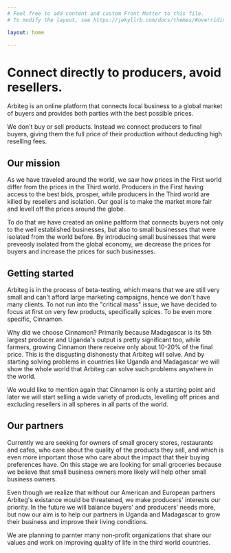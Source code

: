 ```yaml
---
# Feel free to add content and custom Front Matter to this file.
# To modify the layout, see https://jekyllrb.com/docs/themes/#overriding-theme-defaults

layout: home

---
```

# Connect directly to producers, avoid resellers.
Arbiteg is an online platform that connects local business to a global market of buyers and provides both parties with the best possible prices.

We don't buy or sell products. Instead we connect producers to final buyers, giving them the full price of their production without deducting high reselling fees.

## Our mission
As we have traveled around the world, we saw how prices in the First world differ from the prices in the Third world. Producers in the First having access to the best bids, prosper, while producers in the Third world are killed by resellers and isolation. Our goal is to make the market more fair and levell off the prices around the globe. 

To do that we have created an online paltform that connects buyers not only to the well established businesses, but also to small businesses that were isolated from the world before. By introducing small businesses that were preveosly isolated from the global economy, we decrease the prices for buyers and increase the prices for such businesses.

## Getting started
Arbiteg is in the process of beta-testing, which means that we are still very small and can't afford large marketing campaigns, hence we don't have many clients. To not run into the "critical mass" issue, we have decided to focus at first on very few products, specifically spices. 
To be even more specific, Cinnamon.

Why did we choose Cinnamon? Primarily because Madagascar is its 5th largest producer and Uganda's output is pretty significant too, while farmers, growing Cinnamon there receive only about 10-20% of the final price. This is the disgusting dishonesty that Arbiteg will solve. And by starting solving problems in countries like Uganda and Madagascar we will show the whole world that Arbiteg can solve such problems anywhere in the world.

We would like to mention again that Cinnamon is only a starting point and later we will start selling a wide variety of products, levelling off prices and excluding resellers in all spheres in all parts of the world.

## Our partners
Currently we are seeking for owners of small grocery stores, restaurants and cafes, who care about the quality of the products they sell, and which is even more important those who care about the impact that their buying preferences have. On this stage we are looking for small groceries because we believe that small business owners more likely will help other small business owners.

Even though we realize that without our American and European partners Arbiteg's existance would be threatened, we make producers' interests our priority. In the future we will balance buyers' and producers' needs more, but now our aim is to help our partners in Uganda and Madagascar to grow their business and improve their living conditions. 


We are planning to parnter many non-profit organizations that share our values and work on improving quality of life in the third world countries.
